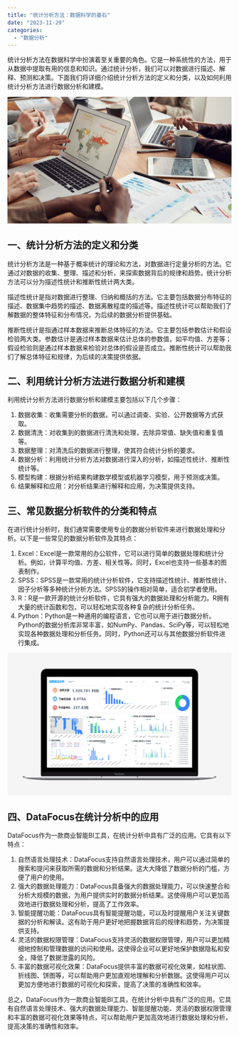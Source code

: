 ```yaml
---
title: "统计分析方法：数据科学的基石"
date: "2023-11-29"
categories: 
  - "数据分析"
---
```


统计分析方法在数据科学中扮演着至关重要的角色。它是一种系统性的方法，用于从数据中提取有用的信息和知识。通过统计分析，我们可以对数据进行描述、解释、预测和决策。下面我们将详细介绍统计分析方法的定义和分类，以及如何利用统计分析方法进行数据分析和建模。

![封面](images/1655878080-pexels-fauxels-3183127-jpg-scaled.jpeg)

## 一、统计分析方法的定义和分类

统计分析方法是一种基于概率统计的理论和方法，对数据进行定量分析的方法。它通过对数据的收集、整理、描述和分析，来探索数据背后的规律和趋势。统计分析方法可以分为描述性统计和推断性统计两大类。

描述性统计是指对数据进行整理、归纳和概括的方法。它主要包括数据分布特征的描述、数据集中趋势的描述、数据离散程度的描述等。描述性统计可以帮助我们了解数据的整体特征和分布情况，为后续的数据分析提供基础。

推断性统计是指通过样本数据来推断总体特征的方法。它主要包括参数估计和假设检验两大类。参数估计是通过样本数据来估计总体的参数值，如平均值、方差等；假设检验则是通过样本数据来检验对总体的假设是否成立。推断性统计可以帮助我们了解总体特征和规律，为后续的决策提供依据。

## 二、利用统计分析方法进行数据分析和建模

利用统计分析方法进行数据分析和建模主要包括以下几个步骤：

1. 数据收集：收集需要分析的数据，可以通过调查、实验、公开数据等方式获取。
2. 数据清洗：对收集到的数据进行清洗和处理，去除异常值、缺失值和重复值等。
3. 数据整理：对清洗后的数据进行整理，使其符合统计分析的要求。
4. 数据分析：利用统计分析方法对数据进行深入的分析，如描述性统计、推断性统计等。
5. 模型构建：根据分析结果构建数学模型或机器学习模型，用于预测或决策。
6. 结果解释和应用：对分析结果进行解释和应用，为决策提供支持。

## 三、常见数据分析软件的分类和特点

在进行统计分析时，我们通常需要使用专业的数据分析软件来进行数据处理和分析。以下是一些常见的数据分析软件及其特点：

1. Excel：Excel是一款常用的办公软件，它可以进行简单的数据处理和统计分析。例如，计算平均值、方差、相关性等。同时，Excel也支持一些基本的图表制作。
2. SPSS：SPSS是一款常用的统计分析软件，它支持描述性统计、推断性统计、因子分析等多种统计分析方法。SPSS的操作相对简单，适合初学者使用。
3. R：R是一款开源的统计分析软件，它具有强大的数据处理和分析能力。R拥有大量的统计函数和包，可以轻松地实现各种复杂的统计分析任务。
4. Python：Python是一种通用的编程语言，它也可以用于进行数据分析。Python的数据分析库非常丰富，如NumPy、Pandas、SciPy等，可以轻松地实现各种数据处理和分析任务。同时，Python还可以与其他数据分析软件进行集成。

![](images/1697699869-%E9%94%80%E5%94%AE01-Macbook.png)

## 四、DataFocus在统计分析中的应用

DataFocus作为一款商业智能BI工具，在统计分析中具有广泛的应用。它具有以下特点：

1. 自然语言处理技术：DataFocus支持自然语言处理技术，用户可以通过简单的搜索和提问来获取所需的数据和分析结果。这大大降低了数据分析的门槛，方便了用户的使用。
2. 强大的数据处理能力：DataFocus具备强大的数据处理能力，可以快速整合和分析大规模的数据，为用户提供实时的数据分析结果。这使得用户可以更加高效地进行数据处理和分析，提高了工作效率。
3. 智能提醒功能：DataFocus具有智能提醒功能，可以及时提醒用户关注关键数据的分析和解读。这有助于用户更好地把握数据背后的规律和趋势，为决策提供支持。
4. 灵活的数据权限管理：DataFocus支持灵活的数据权限管理，用户可以更加精细地控制和管理数据的访问和使用。这使得企业可以更好地保护数据隐私和安全，降低了数据泄露的风险。
5. 丰富的数据可视化效果：DataFocus提供丰富的数据可视化效果，如柱状图、折线图、饼图等，可以帮助用户更加直观地理解和分析数据。这使得用户可以更加方便地进行数据的可视化和探索，提高了决策的准确性和效率。

总之，DataFocus作为一款商业智能BI工具，在统计分析中具有广泛的应用。它具有自然语言处理技术、强大的数据处理能力、智能提醒功能、灵活的数据权限管理和丰富的数据可视化效果等特点，可以帮助用户更加高效地进行数据处理和分析，提高决策的准确性和效率。
